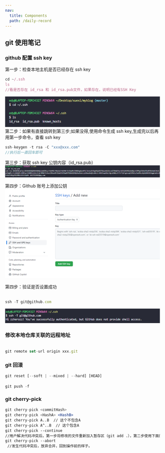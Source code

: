 ```yaml
---
nav:
  title: Components
  path: /daily-record
---
```


## git 使用笔记

### github 配置 ssh key

第一步：检查本地主机是否已经存在 ssh key <br>

```jsx | pure
cd ~/.ssh
ls
//看是否存在 id_rsa 和 id_rsa.pub文件，如果存在，说明已经有SSH Key
```

![](./Snipaste_2022-10-09_15-48-34.png)<br> 第二步：如果有直接跳转到第三步;如果没得,使用命令生成 ssh key,生成完以后再用第一步命令，查看 ssh key <br>

```jsx | pure
ssh-keygen -t rsa -C "xxx@xxx.com"
//执行后一直回车即可
```

第三步：获取 ssh key 公钥内容（id_rsa.pub）<br> ![](./Snipaste_2022-10-09_15-57-14.png)

第四步：Github 账号上添加公钥<br> ![](./Snipaste_2022-10-09_16-14-46.png)

第四步：验证是否设置成功<br>

```jsx | pure

ssh -T git@github.com

```

![](./Snipaste_2022-10-09_16-26-17.png)

### 修改本地仓库关联的远程地址

```jsx | pure

git remote set-url origin xxx.git

```

### git 回滚

```jsx | pure
git reset [--soft | --mixed | --hard] [HEAD]

git push -f
```

### git cherry-pick

```jsx | pure
git cherry-pick <commitHash>
git cherry-pick <HashA> <HashB>
git cherry-pick A..B  // 这个不包含A
git cherry-pick A^..B  // 这个包含A
git cherry-pick --continue
//用户解决代码冲突后，第一步将修改的文件重新加入暂存区（git add .），第二步使用下面的命令，让 Cherry pick 过程继续执行。
git cherry-pick --abort
 //发生代码冲突后，放弃合并，回到操作前的样子。
```
